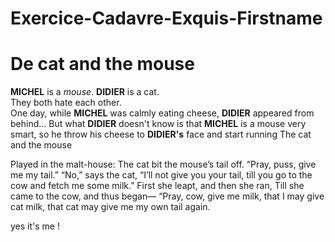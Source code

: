# Exercice-Cadavre-Exquis-Firstname

<h1> De cat and the mouse </h1>

**MICHEL** is a *mouse*. **DIDIER** is a cat.<br>
They both hate each other.<br>
One day, while **MICHEL** was calmly eating cheese, **DIDIER** appeared from behind…
But what **DIDIER** doesn't know is that **MICHEL** is a mouse very smart, so he throw his cheese to **DIDIER's** face and start running
The cat and the mouse

  Played in the malt-house:
  The cat bit the mouse’s tail off.  “Pray, puss, give me my tail.”
  “No,” says the cat, “I’ll not give you your tail,
till you go to the cow and fetch me some milk.”
  First she leapt, and then she ran,
  Till she came to the cow, and thus began—
  “Pray, cow, give me milk, that I may give cat milk,
that cat may give me my own tail again.

yes it's me !

